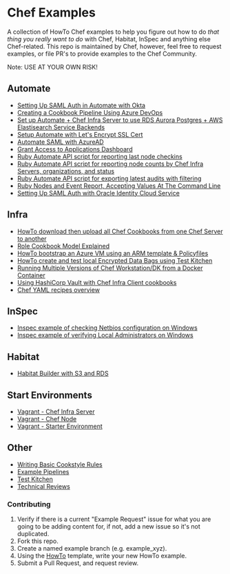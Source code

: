 # Chef Examples

A collection of HowTo Chef examples to help you figure out how to do _that thing you really want to do_ with Chef, Habitat, InSpec and anything else Chef-related. This repo is maintained by Chef, however, feel free to request examples, or file PR's to provide examples to the Chef Community.

Note: USE AT YOUR OWN RISK!

## Automate

- [Setting Up SAML Auth in Automate with Okta](./examples/A2SamlWithOkta.md)
- [Creating a Cookbook Pipeline Using Azure DevOps](./examples/AzureDevOpsCookbookPipeline.md)
- [Set up Automate + Chef Infra Server to use RDS Aurora Postgres + AWS Elastisearch Service Backends](./examples/a2-aws-backends/a2-aws-backends.md)
- [Setup Automate with Let's Encrypt SSL Cert](./examples/A2WithLetsEncryptSSLCert.md)
- [Automate SAML with AzureAD](./examples/A2SamlWithAzureAD.md)
- [Grant Access to Applications Dashboard](./examples/A2GrantAppDashboardAccess.md)
- [Ruby Automate API script for reporting last node checkins](./examples/a2-api/README.md#checkinsrb)
- [Ruby Automate API script for reporting node counts by Chef Infra Servers, organizations, and status](./examples/a2-api/README.md#node_countrb)
- [Ruby Automate API script for exporting latest audits with filtering](./examples/a2-api/README.md#audit_reportsrb)
- [Ruby Nodes and Event Report, Accepting Values At The Command Line](./examples/a2-api/nodes_and_events_reporter.rb)
- [Setting Up SAML Auth with Oracle Identity Cloud Service](./examples/A2SamlWithOracleIdentityCloud.md)

## Infra

- [HowTo download then upload all Chef Cookbooks from one Chef Server to another](./examples/DownloadUploadCookbooks.md)
- [Role Cookbook Model Explained](./examples/RoleCookbookModel.md)
- [HowTo bootstrap an Azure VM using an ARM template & Policyfiles](./examples/AzureArmChefClientBootstrap/README.md)
- [HowTo create and test local Encrypted Data Bags using Test Kitchen](./examples/ChefTestKitchenEncryptedDataBags.md)
- [Running Multiple Versions of Chef Workstation/DK from a Docker Container](./examples/docker-ops/README.md)
- [Using HashiCorp Vault with Chef Infra Client cookbooks](./examples/example_vault_chef/README.md)
- [Chef YAML recipes overview](./examples/ChefYAMLRecipes.md)

## InSpec

- [Inspec example of checking Netbios configuration on Windows](./examples/InspecNetBiosQuery.md)
- [Inspec example of verifying Local Administrators on Windows](./examples/InSpecVerifyWindowsAdministrators.md)

## Habitat

- [Habitat Builder with S3 and RDS](./examples/HabitatBuilderWithS3RDS.md)

## Start Environments

- [Vagrant - Chef Infra Server](./examples/vagrant/chef-server/README.md)
- [Vagrant - Chef Node](./examples/vagrant/chef-node/README.md)
- [Vagrant - Starter Environment](./examples/vagrant/starter-environment/README.md)

## Other

- [Writing Basic Cookstyle Rules](./examples/WorkstationWriteBasicCookstyle.md)
- [Example Pipelines](./examples/pipelines/PipelineOverview.md)
- [Test Kitchen](./examples/test-kitchen/README.md)
- [Technical Reviews](./technical-reviews/README.md)

### Contributing

1. Verify if there is a current "Example Request" issue for what you are
going to be adding content for, if not, add a new issue so it's not duplicated.
1. Fork this repo.
1. Create a named example branch (e.g. example_xyz).
1. Using the [HowTo](./HowToTemplate.md) template, write your new HowTo example.
1. Submit a Pull Request, and request review.
